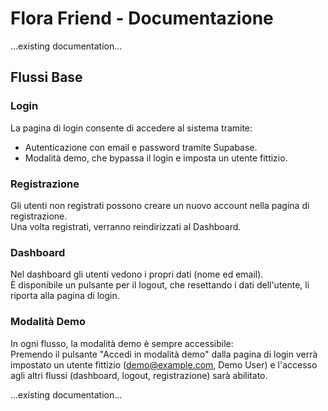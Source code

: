 # Flora Friend - Documentazione

...existing documentation...

## Flussi Base

### Login
La pagina di login consente di accedere al sistema tramite:
  - Autenticazione con email e password tramite Supabase.
  - Modalità demo, che bypassa il login e imposta un utente fittizio.

### Registrazione
Gli utenti non registrati possono creare un nuovo account nella pagina di registrazione.  
Una volta registrati, verranno reindirizzati al Dashboard.

### Dashboard
Nel dashboard gli utenti vedono i propri dati (nome ed email).  
È disponibile un pulsante per il logout, che resettando i dati dell'utente, li riporta alla pagina di login.

### Modalità Demo
In ogni flusso, la modalità demo è sempre accessibile:  
Premendo il pulsante "Accedi in modalità demo" dalla pagina di login verrà impostato un utente fittizio (demo@example.com, Demo User) e l'accesso agli altri flussi (dashboard, logout, registrazione) sarà abilitato.

...existing documentation...
